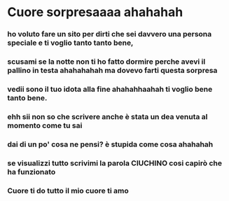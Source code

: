 <!DOCTYPE html>
<html lang="en">
<head>
    <meta charset="UTF-8">
    <meta name="viewport" content="width=device-width, initial-scale=1.0">
    <title>la sorpresa che ti dicevo</title>
</head>
<body>
    <h1>Cuore sorpresaaaa ahahahah</h1>
    <h3>ho voluto fare un sito per dirti che sei davvero una persona speciale e ti voglio tanto tanto bene,</h3>
    <h3>scusami se la notte non ti ho fatto dormire perche avevi il pallino in testa ahahahahah ma dovevo farti questa sorpresa</h3>
    <h3>vedii sono il tuo idota alla fine ahahahhaahah ti voglio bene tanto bene.</h3>
    <h3>ehh sii non so che scrivere anche è stata un dea venuta al momento come tu sai</h3>
    <h3>dai di un po' cosa ne pensi? è stupida come cosa ahahahah </h3>
    <h3>se visualizzi tutto scrivimi la parola <b>CIUCHINO</b> cosi capirò che ha funzionato </h3>
    <h3>Cuore ti do tutto il mio cuore ti amo</h3>
    
</body>
</html>

